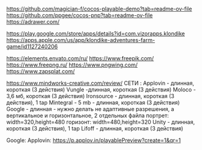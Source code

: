 https://github.com/magician-f/cocos-playable-demo?tab=readme-ov-file
https://github.com/ppgee/cocos-pnp?tab=readme-ov-file
https://adrawer.com/

https://play.google.com/store/apps/details?id=com.vizorapps.klondike
https://apps.apple.com/us/app/klondike-adventures-farm-game/id1127240206

https://elements.envato.com/ru/
https://www.freepik.com/
https://www.freepng.ru/
https://www.pngwing.com/
https://www.zapsplat.com/

https://www.mindworks-creative.com/review/
СЕТИ :
    Applovin - длинная, короткая (3 действия)
    Vungle -длинная, короткая (3 действия)
    Moloco - 3,6 мб, короткая (3 действия)
    Ironsource - длинная, короткая (3 действия), 1 tap
    Mintegral - 5 mb - длинная, короткая (3 действия)
    Google - длинная - нужно делать не адаптивные разрешения, а вертикальное и горизонтальное, 2 отдельных файла
    портрет: width=320,height=480
    горизонт: width=480,height=320
    Unity - длинная, короткая (3 действия), 1 tap
    Lifoff - длинная, короткая (3 действия)

Google:
    <meta name="ad.size" content="width=320,height=480">
    <meta name="ad.size" content="width=480,height=320">
Applovin:
    https://p.applov.in/playablePreview?create=1&qr=1
    